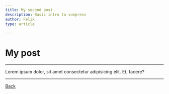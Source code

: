 ```yaml
---
title: My second post
description: Basic intro to vuepress
author: Felix
type: article

---
```


# My post
---
Lorem ipsum dolor, sit amet consectetur adipisicing elit. Et, facere?

---
[Back](/blog/)
